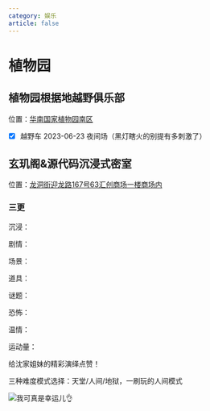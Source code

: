 ```yaml
---
category: 娱乐
article: false
---
```


# 植物园

## 植物园根据地越野俱乐部

<i class="fa-solid fa-location-dot"></i> 位置：<a href="https://ditu.amap.com/place/B0H35Z3NG3" target="_blank">华南国家植物园南区</a>

- [x] 越野车 2023-06-23 夜间场（黑灯瞎火的别提有多刺激了）

## 玄玑阁&源代码沉浸式密室

<i class="fa-solid fa-location-dot"></i> 位置：<a href="https://ditu.amap.com/place/B0FFLPC8VF" target="_blank">龙洞街迎龙路167号63汇创商场一楼商场内</a>

### 三更

沉浸：<el-rate :model-value="4" disabled text-color="#ff9900" show-score />

剧情：<el-rate :model-value="4" disabled text-color="#ff9900" show-score />

场景：<el-rate :model-value="4.5" disabled text-color="#ff9900" show-score />

道具：<el-rate :model-value="2" disabled text-color="#ff9900" show-score />

谜题：<el-rate :model-value="2" disabled text-color="#ff9900" show-score />

恐怖：<el-rate :model-value="5" disabled text-color="#ff9900" show-score />

温情：<el-rate :model-value="0" disabled text-color="#ff9900" show-score />

运动量：<el-rate :model-value="4" disabled text-color="#ff9900" show-score />

给沈家姐妹的精彩演绎点赞！

三种难度模式选择：天堂/人间/地狱，一刷玩的人间模式

![我可真是幸运儿:ok_hand:](https://img.sherry4869.com/blog/life/play/china/guangdong/guangzhou/th/zwy/ydm/img.jpg)